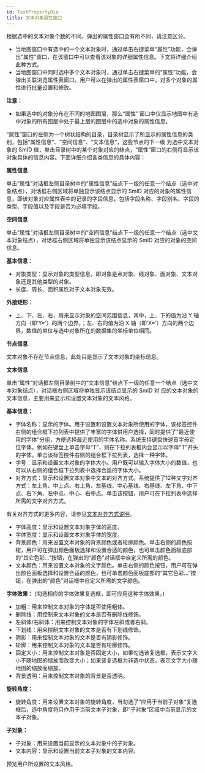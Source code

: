 ```yaml
---
id: TextPropertyDia
title: 文本对象属性窗口
---
```

根据选中的文本对象个数的不同，弹出的属性窗口会有所不同，请注意区分。

  * 当地图窗口中有选中的一个文本对象时，通过单击右键菜单“属性”功能，会弹出“属性”窗口，在该窗口中可以查看该对象的详细属性信息。下文将详细介绍此种方式。
  * 当地图窗口中同时选中多个文本对象时，通过单击右键菜单的“属性”功能，会弹出关联浏览属性表窗口。用户可以在弹出的属性表窗口中，对多个对象的属性进行批量设置和修改。

**注意：**

  * 如果选中的对象分布在不同的地图图层，那么“属性” 窗口中仅显示地图中有选中对象的所有图层中处于最上层的图层中的选中对象的属性信息。

“属性”窗口的左侧为一个树状结构的目录，目录树显示了所显示的属性信息的类别，包括“属性信息”、“空间信息”、“文本信息”，这些节点的下一级 为选中文本对象的
SmID 值，单击目录树中的某个对象对应的结点，“属性”窗口的右侧将显示该对象具体的信息内容。下面详细介绍各类信息的具体内容：

**属性信息**

单击“属性”对话框左侧目录树中的“属性信息”结点下一级的任意一个结点（选中对象结点），对话框右侧区域将单独显示该结点显示的 SmID
对应的对象的属性信息，即该对象对应属性表中的记录的字段信息，包括字段名称、字段别名、字段的类型、字段值以及字段是否为必填字段。

**空间信息**

单击“属性”对话框左侧目录树中的“空间信息”结点下一级的任意一个结点（选中文本对象结点），对话框右侧区域将单独显示该结点显示的 SmID
对应的对象的空间信息。

**基本信息：**

  * 对象类型：显示对象的类型信息，即对象是点对象、线对象、面对象、文本对象还是其他类型的对象。
  * 长度、周长、面积属性对于文本对象无效。

**外接矩形：**

  * 上、下、左、右，用来显示对象的空间范围信息，其中，上、下的值为沿 Y 轴方向（即‘Y=’）的两个边界，；左、右的值为沿 X 轴（即‘X=’）方向的两个边界，数值的单位与选中对象所在的数据集的坐标单位相同。

**节点信息**

文本对象不存在节点信息，此处只是显示了文本对象的坐标信息。

**文本信息**

单击“属性”对话框左侧目录树中的“文本信息”结点下一级的任意一个结点（选中文本对象结点），对话框右侧区域将单独显示该结点显示的 SmID 对
应的文本对象的文本信息，主要用来显示和设置文本对象的文本风格。

**基本信息：**

  * 字体名称：显示的字体。用于设置和设置文本对象所使用的字体，该标签控件右侧的组合框下拉列表中提供了丰富的字体供用户选择，同时提供了“最近使用的字体”分组，方便选择最近使用的字体名称。系统支持键盘快速首字母定位字体。例如在键盘上单击字母“T”，则在下拉列表框内会显示以字母"T"开头的字体。单击该标签控件右侧的组合框下拉列表，选择一种字体。
  * 字号：显示和设置文本对象的字体大小。用户既可以输入字体大小的数值，也可以从右侧的组合框下拉列表中选择合适的字体大小。
  * 对齐方式：显示和设置文本对象中文本的对齐方式。系统提供了12种文字对齐方式：左上角、中上点、右上角、左基线、中心基线、右基线、左下角、中下点、右下角、左中点、中心、右中点。单击该按钮，用户可在下拉列表中选择所需的文字对齐方式。 

有关对齐方式的更多内容，请参见[文本对齐方式说明](TextAlignDirection.htm)。

  * 字体高度：显示和设置文本对象字体的高度。
  * 字体宽度：显示和设置文本对象字体的宽度。
  * 背景颜色：用来设置文本对象的背景颜色或者轮廓颜色。单击右侧的颜色按钮，用户可在弹出颜色面板选择和设置合适的颜色，也可单击颜色面板底部的“其它色彩…”按钮，在弹出的“颜色”对话框中自定义所需的颜色。 
  * 文本颜色：用来设置文本对象的文字颜色。单击右侧的颜色按钮，用户可在弹出颜色面板选择和设置合适的颜色，也可单击颜色面板底部的“其它色彩…”按钮，在弹出的“颜色”对话框中自定义所需的文字颜色。 

**字体效果：** (勾选相应的字体效果复选框，即可应用这种字体效果。)

  * 加粗：用来控制文本对象的字体是否使用粗体。
  * 删除线：用控制来文本对象的文本是否有删除线修饰。
  * 左斜体/右斜体：用来控制文本对象的字体左斜或者右斜。
  * 下划线：用来控制文本对象的文本是否有下划线修饰。
  * 阴影：用来控制文本对象的文本是否有阴影修饰。
  * 轮廓：用来控制文本对象的文本是否有轮廓修饰。
  * 固定大小：用来控制文本对象是否固定大小，如果勾选该复选框，表示文字大小不随地图的缩放而改变大小；如果该复选框为非选中状态，表示文字大小随地图的缩放而缩放。
  * 背景透明：用来控制文本对象的背景是否透明。

**旋转角度：**

  * 旋转角度：用来设置文本对象的旋转角度，当勾选了”应用于当前子对象“复选框后，选中角度将只作用于当前文本子对象，即”子对象“区域中当前显示的文本子对象。

**子对象：**

  * 子对象：用来设置当前显示的文本对象中的子对象。
  * 文本内容：显示和设置当前文本子对象的文本内容。

预览用户所设置的文本风格。

